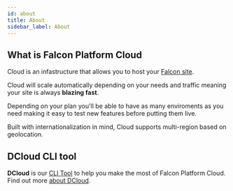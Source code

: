 ```yaml
---
id: about
title: About
sidebar_label: About
---
```


## What is Falcon Platform Cloud

Cloud is an infastructure that allows you to host your <a href="https://deity.io" target="_blank" rel="noreferrer noopener"> Falcon site</a>.

Cloud will scale automatically depending on your needs and traffic meaning your site is always **blazing fast**.

Depending on your plan you'll be able to have as many enviroments as you need making it easy to test new features before putting them live.

Built with internationalization in mind, Cloud supports multi-region based on geolocation.


## DCloud CLI tool

**DCloud** is our <a href="https://www.w3schools.com/whatis/whatis_cli.asp">CLI Tool</a> to help you make the most of Falcon Platform Cloud. Find out more [about DCloud](../getting-started/dcloud).
